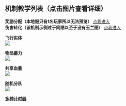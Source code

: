 机制教学列表（点击图片查看详细）
-----------

**奖励分配（本地服只有1名玩家所以无法预览）**
[点我进入](/机制教学/奖励分配（每级不同物品与数量奖励）)  
**伤害转化（该机制示例过于简陋以至于没有玉兰图）**
[点我进入](机制教学/伤害转化)  

**飞行实体**  
[![](https://ibb.co/Sd2n44F)](机制教学/飞行实体)

**物品蓄力**  
[![](https://i.ibb.co/jZqNMmy/Iteming.gif)](机制教学/物品蓄力)

**共享血量**  
[![](https://i.ibb.co/Tkb74fy/image.gif)](机制教学/共享血量)

**随机分队**  
[![](https://i.ibb.co/99zsNby/9month1.gif)](机制教学/随机分队)

**[多种计时器](https://gitlab.com/SharkGirl_kunjang/MythicMobs-Chinese-Wiki/-/wikis/%E5%A4%9A%E7%A7%8D%E8%AE%A1%E6%97%B6%E5%99%A8)**